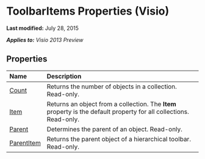 
# ToolbarItems Properties (Visio)

 **Last modified:** July 28, 2015

 _**Applies to:** Visio 2013 Preview_

## Properties



|**Name**|**Description**|
|:-----|:-----|
| [Count](69e2a514-a54f-2528-9ea0-594a76ac01c3.md)|Returns the number of objects in a collection. Read-only.|
| [Item](0ef04285-aaaf-3bff-8758-2610fcd6d5f1.md)|Returns an object from a collection. The  **Item** property is the default property for all collections. Read-only.|
| [Parent](184cc588-9a42-7f74-0354-3f6ab4a1f909.md)|Determines the parent of an object. Read-only.|
| [ParentItem](66b7ff1d-843f-e73e-c07f-dec023f1e2e4.md)|Returns the parent object of a hierarchical toolbar. Read-only.|
